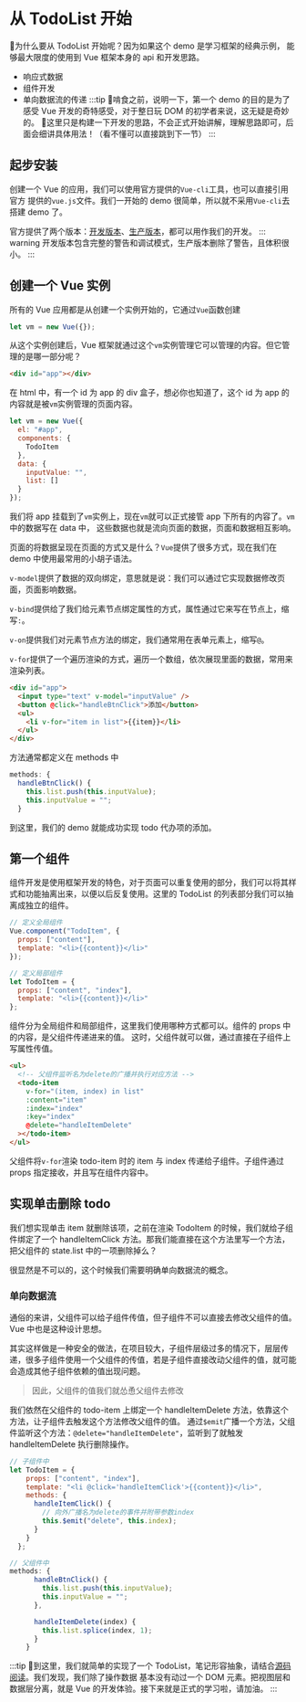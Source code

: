 # 从 TodoList 开始

:tada:为什么要从 TodoList 开始呢？因为如果这个 demo 是学习框架的经典示例，
能够最大限度的使用到 Vue 框架本身的 api 和开发思路。

- 响应式数据
- 组件开发
- 单向数据流的传递
  :::tip
  :cookie:啃食之前，说明一下，第一个 demo 的目的是为了感受 Vue 开发的奇特感受，对于整日玩 DOM 的初学者来说，这无疑是奇妙的。
  :construction:这里只是构建一下开发的思路，不会正式开始讲解，理解思路即可，后面会细讲具体用法！（看不懂可以直接跳到下一节）
  :::

## 起步安装

创建一个 Vue 的应用，我们可以使用官方提供的`Vue-cli`工具，也可以直接引用官方
提供的`vue.js`文件。我们一开始的 demo 很简单，所以就不采用`Vue-cli`去搭建 demo 了。

官方提供了两个版本：[开发版本](https://vuejs.org/js/vue.js)、[生产版本](https://vuejs.org/js/vue.min.js)，都可以用作我们的开发。
::: warning
开发版本包含完整的警告和调试模式，生产版本删除了警告，且体积很小。
:::

## 创建一个 Vue 实例

所有的 Vue 应用都是从创建一个实例开始的，它通过`Vue`函数创建

```js
let vm = new Vue({});
```

从这个实例创建后，Vue 框架就通过这个`vm`实例管理它可以管理的内容。但它管理的是哪一部分呢？

```html
<div id="app"></div>
```

在 html 中，有一个 id 为 app 的 div 盒子，想必你也知道了，这个 id 为 app 的内容就是被`vm`实例管理的页面内容。

```js
let vm = new Vue({
  el: "#app",
  components: {
    TodoItem
  },
  data: {
    inputValue: "",
    list: []
  }
});
```

我们将 app 挂载到了`vm`实例上，现在`vm`就可以正式接管 app 下所有的内容了。`vm`中的数据写在 data 中，
这些数据也就是流向页面的数据，页面和数据相互影响。

页面的将数据呈现在页面的方式又是什么？`Vue`提供了很多方式，现在我们在 demo 中使用最常用的小胡子语法。

`v-model`提供了数据的双向绑定，意思就是说：我们可以通过它实现数据修改页面，页面影响数据。

`v-bind`提供给了我们给元素节点绑定属性的方式，属性通过它来写在节点上，缩写`:`。

`v-on`提供我们对元素节点方法的绑定，我们通常用在表单元素上，缩写`@`。

`v-for`提供了一个遍历渲染的方式，遍历一个数组，依次展现里面的数据，常用来渲染列表。

```html
<div id="app">
  <input type="text" v-model="inputValue" />
  <button @click="handleBtnClick">添加</button>
  <ul>
    <li v-for="item in list">{{item}}</li>
  </ul>
</div>
```

方法通常都定义在 methods 中

```js
methods: {
  handleBtnClick() {
    this.list.push(this.inputValue);
    this.inputValue = "";
  }
```

到这里，我们的 demo 就能成功实现 todo 代办项的添加。

## 第一个组件

组件开发是使用框架开发的特色，对于页面可以重复使用的部分，我们可以将其样式和功能抽离出来，以便以后反复使用。这里的 TodoList 的列表部分我们可以抽离成独立的组件。

```js
// 定义全局组件
Vue.component("TodoItem", {
  props: ["content"],
  template: "<li>{{content}}</li>"
});

// 定义局部组件
let TodoItem = {
  props: ["content", "index"],
  template: "<li>{{content}}</li>"
};
```

组件分为全局组件和局部组件，这里我们使用哪种方式都可以。组件的 props 中的内容，是父组件传递进来的值。
这时，父组件就可以做，通过直接在子组件上写属性传值。

```html
<ul>
  <!-- 父组件监听名为delete的广播并执行对应方法 -->
  <todo-item
    v-for="(item, index) in list"
    :content="item"
    :index="index"
    :key="index"
    @delete="handleItemDelete"
  ></todo-item>
</ul>
```

父组件将`v-for`渲染 todo-item 时的 item 与 index 传递给子组件。子组件通过 props 指定接收，并且写在组件内容中。

## 实现单击删除 todo

我们想实现单击 item 就删除该项，之前在渲染 TodoItem 的时候，我们就给子组件绑定了一个 handleItemClick 方法。那我们能直接在这个方法里写一个方法，把父组件的 state.list 中的一项删除掉么？

很显然是不可以的，这个时候我们需要明确单向数据流的概念。

### 单向数据流

通俗的来讲，父组件可以给子组件传值，但子组件不可以直接去修改父组件的值。Vue 中也是这种设计思想。

其实这样做是一种安全的做法，在项目较大，子组件层级过多的情况下，层层传递，很多子组件使用一个父组件的传值，若是子组件直接改动父组件的值，就可能会造成其他子组件依赖的值出现问题。

> 因此，父组件的值我们就怂恿父组件去修改

我们依然在父组件的 todo-item 上绑定一个 handleItemDelete 方法，依靠这个方法，让子组件去触发这个方法修改父组件的值。
通过`$emit`广播一个方法，父组件监听这个方法：`@delete="handleItemDelete"`，监听到了就触发 handleItemDelete 执行删除操作。

```js
// 子组件中
let TodoItem = {
    props: ["content", "index"],
    template: "<li @click='handleItemClick'>{{content}}</li>",
    methods: {
      handleItemClick() {
        // 向外广播名为delete的事件并附带参数index
        this.$emit("delete", this.index);
      }
    }
  };

// 父组件中
methods: {
      handleBtnClick() {
        this.list.push(this.inputValue);
        this.inputValue = "";
      },

      handleItemDelete(index) {
        this.list.splice(index, 1);
      }
    }
```

:::tip
:100:到这里，我们就简单的实现了一个 TodoList，笔记形容抽象，请结合[源码阅读](https://github.com/AqingCyan/vue.js-learn/tree/master/01.todolist)。我们发现，我们除了操作数据
基本没有动过一个 DOM 元素。把视图层和数据层分离，就是 Vue 的开发体验。接下来就是正式的学习啦，请加油。
:::
